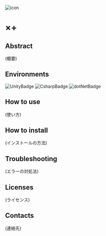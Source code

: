 ![icon](https://github.com/rikeidanshi/MultiplyPlus_Unity2/blob/master/Assets/MultiplyPlus_icon.png)
# ×+  
## Abstract  
(概要)
## Environments  
![UnityBadge](https://img.shields.io/badge/Unity-2022.3.28f1-%23FFFFFF?logo=unity)
![CsharpBadge](https://img.shields.io/badge/C%23-9.0-%23512BD4?logo=csharp)
![dotNetBadge](https://img.shields.io/badge/.NET_Mono-6.13.0-%23512BD4?logo=dotnet)
## How to use  
(使い方)
## How to install  
(インストールの方法)
## Troubleshooting  
(エラーの対処法)
## Licenses  
(ライセンス)
## Contacts  
(連絡先)
